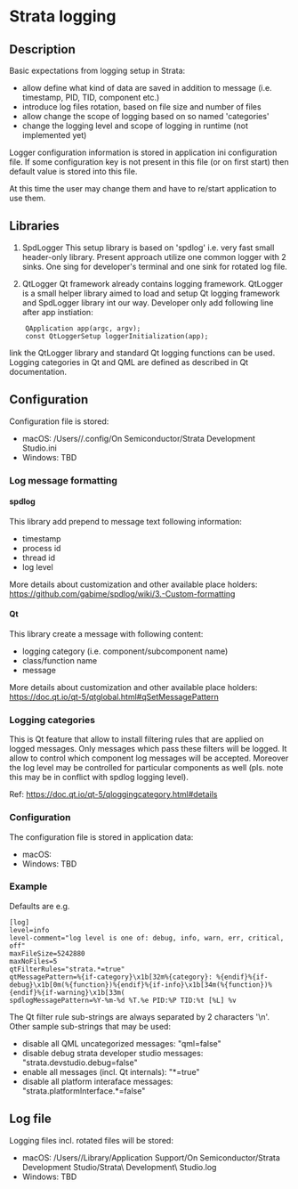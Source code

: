 # Strata logging

## Description
Basic expectations from logging setup in Strata:
- allow define what kind of data are saved in addition to message (i.e. timestamp, PID, TID, component etc.)
- introduce log files rotation, based on file size and number of files
- allow change the scope of logging based on so named 'categories'
- change the logging level and scope of logging in runtime (not implemented yet)

Logger configuration information is stored in application ini configuration file.
If some configuration key is not present in this file (or on first start)
then default value is stored into this file.

At this time the user may change them and have to re/start application to use them.

## Libraries
1. SpdLogger
This setup library is based on 'spdlog' i.e. very fast small header-only library. Present approach utilize
one common logger with 2 sinks. One sing for developer's terminal and one sink for rotated log file.

2. QtLogger
Qt framework already contains logging framework.
QtLogger is a small helper library aimed to load and setup Qt logging framework and SpdLogger library
int our way.
Developer only add following line after app instiation:
```
    QApplication app(argc, argv);
    const QtLoggerSetup loggerInitialization(app);
```
link the QtLogger library and standard Qt logging functions can be used.
Logging categories in Qt and QML are defined as described in Qt documentation.

## Configuration
Configuration file is stored:
- macOS: /Users/<USER>/.config/On Semiconductor/Strata Development Studio.ini
- Windows: TBD

### Log message formatting
#### spdlog
This library add prepend to message text following information:
- timestamp
- process id
- thread id
- log level

More details about customization and other available place holders:
    https://github.com/gabime/spdlog/wiki/3.-Custom-formatting

#### Qt
This library create a message with following content:
- logging category (i.e. component/subcomponent name)
- class/function name
- message

More details about customization and other available place holders:
    https://doc.qt.io/qt-5/qtglobal.html#qSetMessagePattern

### Logging categories
This is Qt feature that allow to install filtering rules that are applied on logged messages.
Only messages which pass these filters will be logged.
It allow to control which component log messages will be accepted. Moreover the log level may be controlled for particular components as well (pls. note this may be in conflict with spdlog logging level).

Ref:
    https://doc.qt.io/qt-5/qloggingcategory.html#details


### Configuration
The configuration file is stored in application data:
- macOS:
- Windows: TBD

### Example
Defaults are e.g.
```
[log]
level=info
level-comment="log level is one of: debug, info, warn, err, critical, off"
maxFileSize=5242880
maxNoFiles=5
qtFilterRules="strata.*=true"
qtMessagePattern=%{if-category}\x1b[32m%{category}: %{endif}%{if-debug}\x1b[0m(%{function})%{endif}%{if-info}\x1b[34m(%{function})%{endif}%{if-warning}\x1b[33m(
spdlogMessagePattern=%Y-%m-%d %T.%e PID:%P TID:%t [%L] %v
```

The Qt filter rule sub-strings are always separated by 2 characters '\n'.
Other sample sub-strings that may be used:
- disable all QML uncategorized messages: "qml=false"
- disable debug strata developer studio messages: "strata.devstudio.debug=false"
- enable all messages (incl. Qt internals): "*=true"
- disable all platform interaface messages: "strata.platformInterface.*=false"

## Log file
Logging files incl. rotated files will be stored:
- macOS: /Users/<USER>/Library/Application Support/On Semiconductor/Strata Development Studio/Strata\ Development\ Studio.log
- Windows: TBD
  
